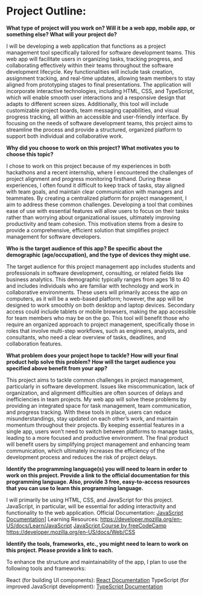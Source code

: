 # Project Outline:

**What type of project will you work on? Will it be a web app, mobile app, or something else? What will your project do?**

I will be developing a web application that functions as a project management tool specifically tailored for software development teams. This web app will facilitate users in organizing tasks, tracking progress, and collaborating effectively within their teams throughout the software development lifecycle. Key functionalities will include task creation, assignment tracking, and real-time updates, allowing team members to stay aligned from prototyping stages to final presentations. The application will incorporate interactive technologies, including HTML, CSS, and TypeScript, which will enable smooth user interactions and a responsive design that adapts to different screen sizes. Additionally, this tool will include customizable project boards, team messaging capabilities, and visual progress tracking, all within an accessible and user-friendly interface. By focusing on the needs of software development teams, this project aims to streamline the process and provide a structured, organized platform to support both individual and collaborative work.

**Why did you choose to work on this project? What motivates you to choose this topic?**

I chose to work on this project because of my experiences in both hackathons and a recent internship, where I encountered the challenges of project alignment and progress monitoring firsthand. During these experiences, I often found it difficult to keep track of tasks, stay aligned with team goals, and maintain clear communication with managers and teammates. By creating a centralized platform for project management, I aim to address these common challenges. Developing a tool that combines ease of use with essential features will allow users to focus on their tasks rather than worrying about organizational issues, ultimately improving productivity and team cohesion. This motivation stems from a desire to provide a comprehensive, efficient solution that simplifies project management for software developers.

**Who is the target audience of this app? Be specific about the demographic (age/occupation), and the type of devices they might use.**

The target audience for this project management app includes students and professionals in software development, consulting, or related fields like business analytics. This demographic typically ranges from ages 18 to 40 and includes individuals who are familiar with technology and work in collaborative environments. These users will primarily access the app on computers, as it will be a web-based platform; however, the app will be designed to work smoothly on both desktop and laptop devices. Secondary access could include tablets or mobile browsers, making the app accessible for team members who may be on the go. This tool will benefit those who require an organized approach to project management, specifically those in roles that involve multi-step workflows, such as engineers, analysts, and consultants, who need a clear overview of tasks, deadlines, and collaboration features.

**What problem does your project hope to tackle? How will your final product help solve this problem? How will the target audience you specified above benefit from your app?**

This project aims to tackle common challenges in project management, particularly in software development. Issues like miscommunication, lack of organization, and alignment difficulties are often sources of delays and inefficiencies in team projects. My web app will solve these problems by providing an integrated space for task management, team communication, and progress tracking. With these tools in place, users can reduce misunderstandings, stay updated on each other’s work, and maintain momentum throughout their projects. By keeping essential features in a single app, users won’t need to switch between platforms to manage tasks, leading to a more focused and productive environment. The final product will benefit users by simplifying project management and enhancing team communication, which ultimately increases the efficiency of the development process and reduces the risk of project delays.

**Identify the programming language(s) you will need to learn in order to work on this project. Provide a link to the official documentation for this programming language. Also, provide 3 free, easy-to-access resources that you can use to learn this programming language.**

I will primarily be using HTML, CSS, and JavaScript for this project. JavaScript, in particular, will be essential for adding interactivity and functionality to the web application.
Official Documentation: [JavaScript Documentation](https://developer.mozilla.org/en-US/docs/Web/JavaScript)]
Learning Resources:
https://developer.mozilla.org/en-US/docs/Learn/JavaScript
[JavaScript Course by freeCodeCamp](https://www.w3schools.com/html/)
https://developer.mozilla.org/en-US/docs/Web/CSS

**Identify the tools, frameworks, etc., you might need to learn to work on this project. Please provide a link to each.**

To enhance the structure and maintainability of the app, I plan to use the following tools and frameworks:

React (for building UI components): [React Documentation](https://react.dev/reference/react)
TypeScript (for improved JavaScript development): [TypeScript Documentation](https://www.typescriptlang.org/docs/handbook/2/basic-types.html)
